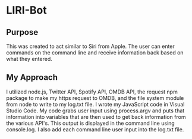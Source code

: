 # LIRI-Bot

## Purpose
This was created to act similar to Siri from Apple.  The user can enter commands on the command line and receive information back based on what they entered.

## My Approach
I utilized node.js, Twitter API, Spotify API, OMDB API, the request npm package to make my https request to OMDB, and the file system module from node to write to my log.txt file.  I wrote my JavaScript code in Visual Studio Code.  My code grabs user input using process.argv and puts that information into variables that are then used to get back information from the various API's.  This output is displayed in the command line using console.log.  I also add each command line user input into the log.txt file.  
